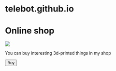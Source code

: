 # telebot.github.io
<!DOCTYPE html>
<html lang="en">
<head>
    <meta charset="UTF-8">
    <title>Shop</title>
</head>
<body>
    <div id="main">
        <h1>Online shop</h1>
        <img src="https://img.freepik.com/free-vector/abstract-purple-wavy-patterned-background_53876-176287.jpg?w=360&t=st=1703938741~exp=1703939341~hmac=aa4c95403ee641af58f7e7e7cefa28e377a15b49292d8f6c9b4bfe24a77cd811">
        <p>You can buy interesting 3d-printed things in my shop</p>
        <button id="buy">Buy</button>
    </div>
</body>
</html>
